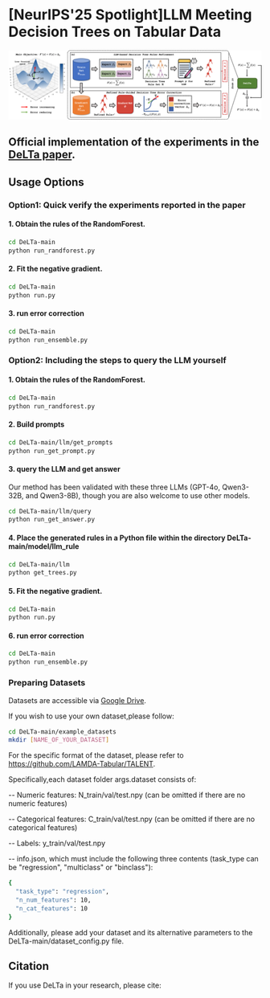 # [NeurIPS'25 Spotlight]LLM Meeting Decision Trees on Tabular Data

<div style="text-align: center; margin: 20px 0;">
  <img src="picture/framework1-1.png" alt="The DeLTa framework" style="max-width: 100%; height: auto;">
</div>

## Official implementation of the experiments in the [DeLTa paper]().

## Usage Options

### Option1: Quick verify the experiments reported in the paper


#### 1. Obtain the rules of the RandomForest.
 
```bash
cd DeLTa-main
python run_randforest.py
```
#### 2. Fit the negative gradient.
    
```bash
cd DeLTa-main
python run.py
```
#### 3. run  error correction
    
```bash
cd DeLTa-main
python run_ensemble.py
```

### Option2: Including the steps to query the LLM yourself

#### 1. Obtain the rules of the RandomForest.
 
```bash
cd DeLTa-main
python run_randforest.py
```

#### 2. Build prompts

```bash
cd DeLTa-main/llm/get_prompts
python run_get_prompt.py
```


#### 3. query the LLM and get answer 
Our method has been validated with these three LLMs (GPT-4o, Qwen3-32B, and Qwen3-8B), though you are also welcome to use other models.
```bash
cd DeLTa-main/llm/query
python run_get_answer.py
```

#### 4. Place the generated rules in a Python file within the directory DeLTa-main/model/llm_rule

```bash
cd DeLTa-main/llm
python get_trees.py
```

#### 5. Fit the negative gradient.
    
```bash
cd DeLTa-main
python run.py
```
#### 6. run  error correction
    
```bash
cd DeLTa-main
python run_ensemble.py
```

### Preparing Datasets

Datasets are accessible via [Google Drive](https://drive.google.com/open?id=1JIsivUoM4qeM3MY9jNpXjJJH4VplndCy&usp=drive_fs).

If you wish to use your own dataset,please follow:
```bash
cd DeLTa-main/example_datasets
mkdir [NAME_OF_YOUR_DATASET]
```
For the specific format of the dataset, please refer to https://github.com/LAMDA-Tabular/TALENT.

Specifically,each dataset folder args.dataset consists of:

-- Numeric features: N_train/val/test.npy (can be omitted if there are no numeric features)

-- Categorical features: C_train/val/test.npy (can be omitted if there are no categorical features)

-- Labels: y_train/val/test.npy

-- info.json, which must include the following three contents (task_type can be "regression", "multiclass" or "binclass"):
```bash
{
  "task_type": "regression", 
  "n_num_features": 10,
  "n_cat_features": 10
}
```
Additionally, please add your dataset and its alternative parameters to the DeLTa-main/dataset_config.py file.



## Citation

If you use DeLTa in your research, please cite:

```bibtex

```
